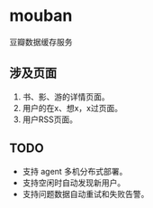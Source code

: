 # mouban

豆瓣数据缓存服务

## 涉及页面

1. 书、影、游的详情页面。
2. 用户的在x、想x，x过页面。
3. 用户RSS页面。

## TODO
* 支持 agent 多机分布式部署。
* 支持空闲时自动发现新用户。
* 支持问题数据自动重试和失败告警。
